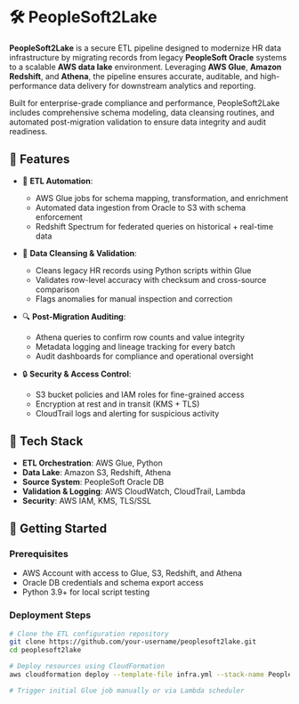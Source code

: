 # 🛠️ PeopleSoft2Lake

**PeopleSoft2Lake** is a secure ETL pipeline designed to modernize HR data infrastructure by migrating records from legacy **PeopleSoft Oracle** systems to a scalable **AWS data lake** environment. Leveraging **AWS Glue**, **Amazon Redshift**, and **Athena**, the pipeline ensures accurate, auditable, and high-performance data delivery for downstream analytics and reporting.

Built for enterprise-grade compliance and performance, PeopleSoft2Lake includes comprehensive schema modeling, data cleansing routines, and automated post-migration validation to ensure data integrity and audit readiness.

## 📌 Features

- 🔄 **ETL Automation**:
  - AWS Glue jobs for schema mapping, transformation, and enrichment
  - Automated data ingestion from Oracle to S3 with schema enforcement
  - Redshift Spectrum for federated queries on historical + real-time data

- 🧹 **Data Cleansing & Validation**:
  - Cleans legacy HR records using Python scripts within Glue
  - Validates row-level accuracy with checksum and cross-source comparison
  - Flags anomalies for manual inspection and correction

- 🔍 **Post-Migration Auditing**:
  - Athena queries to confirm row counts and value integrity
  - Metadata logging and lineage tracking for every batch
  - Audit dashboards for compliance and operational oversight

- 🔒 **Security & Access Control**:
  - S3 bucket policies and IAM roles for fine-grained access
  - Encryption at rest and in transit (KMS + TLS)
  - CloudTrail logs and alerting for suspicious activity

## 🧰 Tech Stack

- **ETL Orchestration**: AWS Glue, Python
- **Data Lake**: Amazon S3, Redshift, Athena
- **Source System**: PeopleSoft Oracle DB
- **Validation & Logging**: AWS CloudWatch, CloudTrail, Lambda
- **Security**: AWS IAM, KMS, TLS/SSL

## 🚀 Getting Started

### Prerequisites

- AWS Account with access to Glue, S3, Redshift, and Athena
- Oracle DB credentials and schema export access
- Python 3.9+ for local script testing

### Deployment Steps

```bash
# Clone the ETL configuration repository
git clone https://github.com/your-username/peoplesoft2lake.git
cd peoplesoft2lake

# Deploy resources using CloudFormation
aws cloudformation deploy --template-file infra.yml --stack-name PeopleSoft2LakeStack

# Trigger initial Glue job manually or via Lambda scheduler
